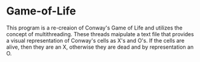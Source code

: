 # Game-of-Life
This program is a re-creaion of Conway's Game of Life and utilizes the concept of multithreading. These threads maipulate a text file that provides a visual representation of Conway's cells as X's and O's. If the cells are alive, then they are an X, otherwise they are dead and by representation an O.
